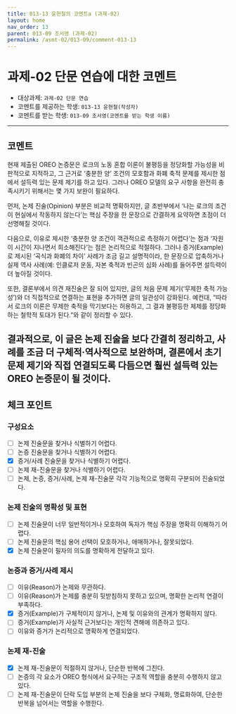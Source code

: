```yaml
---
title: 013-13 윤현철의 코멘트a (과제-02) 
layout: home
nav_order: 13
parent: 013-09 조서영 (과제-02)
permalink: /asmt-02/013-09/comment-013-13
---
```


# 과제-02 단문 연습에 대한 코멘트

- 대상과제: `과제-02 단문 연습`
- 코멘트를 제공하는 학생: `013-13 윤현철(작성자)` 
- 코멘트를 받는 학생: `013-09 조서영(코멘트를 받는 학생 이름)` 

---

## 코멘트

현재 제출된 OREO 논증문은 로크의 노동 혼합 이론이 불평등을 정당화할 가능성을 비판적으로 지적하고, 그 근거로 ‘충분한 양’ 조건의 모호함과 화폐 축적 문제를 제시한 점에서 설득력 있는 문제 제기를 하고 있다. 그러나 OREO 모델의 요구 사항을 완전히 충족시키기 위해서는 몇 가지 보완이 필요하다.

먼저, 논제 진술(Opinion) 부분은 비교적 명확하지만, 글 초반부에서 ‘나는 로크의 조건이 현실에서 작동하지 않는다’는 핵심 주장을 한 문장으로 간결하게 요약하면 초점이 더 선명해질 것이다.

다음으로, 이유로 제시한 ‘충분한 양 조건이 객관적으로 측정하기 어렵다’는 점과 ‘자원이 시간이 지나면서 희소해진다’는 점은 논리적으로 적절하다. 그러나 증거(Example)로 제시된 ‘곡식과 화폐의 차이’ 사례가 조금 길고 설명적이라, 한 문장으로 압축하거나 실제 역사 사례(예: 인클로저 운동, 자본 축적과 빈곤의 심화 사례)를 들어주면 설득력이 더 높아질 것이다.

또한, 결론부에서 의견 재진술은 잘 되어 있지만, 글의 처음 문제 제기(‘무제한 축적 가능성’)와 더 직접적으로 연결하는 표현을 추가하면 글의 일관성이 강화된다. 예컨대, “따라서 로크의 이론은 무제한 축적을 막기보다는 허용하고, 그 결과 불평등한 체제를 정당화하는 철학적 토대가 된다.”와 같이 정리할 수 있다.

결과적으로, 이 글은 논제 진술을 보다 간결히 정리하고, 사례를 조금 더 구체적·역사적으로 보완하며, 결론에서 초기 문제 제기와 직접 연결되도록 다듬으면 훨씬 설득력 있는 OREO 논증문이 될 것이다.
---

## 체크 포인트

### **구성요소**
- [ ] 논제 진술문을 찾거나 식별하기 어렵다.
- [ ] 논증 진술문을 찾거나 식별하기 어렵다.
- [x] 증거/사례 진술문을 찾거나 식별하기 어렵다.
- [ ] 논제 재-진술문을 찾거나 식별하기 어렵다.
- [ ] 논제, 논증, 증거/사례, 논제 재-진술문 각각 기능적으로 명확히 구분되어 진술되었다.

### **논제 진술의 명확성 및 표현**  
- [ ] 논제 진술문이 너무 일반적이거나 모호하여 독자가 핵심 주장을 명확히 이해하기 어렵다.  
- [ ] 논제 진술문의 핵심 용어 선택이 모호하거나, 애매하거나, 잘못되었다.  
- [x] 논제 진술문이 필자의 의도를 명확하게 전달하고 있다.  

### **논증과 증거/사례 제시**  
- [ ] 이유(Reason)가 논제와 무관하다.
- [ ] 이유(Reason)가 논제를 충분히 뒷받침하지 못하고 있으며, 명확한 논리적 연결이 부족하다.  
- [x] 증거(Example)가 구체적이지 않거나, 논제 및 이유와의 관계가 명확하지 않다. 
- [ ] 증거(Example)가 사실적 근거보다는 개인적 견해에 의존하고 있다.  
- [ ] 이유와 증거가 논리적으로 명확하게 연결되었다.  

### **논제 재-진술**  
- [x] 논제 재-진술문이 적절하지 않거나, 단순한 반복에 그친다.   
- [ ] 논증의 각 요소가 OREO 형식에서 요구하는 구조적 역할을 충분히 수행하지 않고 있다.  
- [ ] 논제 재-진술문이 단락 도입 부분의 논제 진술을 보다 구체화, 명료화하여, 단순한 반복을 넘어서는 역할을 수행한다.  
